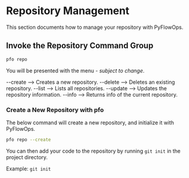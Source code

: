 # Repository Management

This section documents how to manage your repository with PyFlowOps.

## Invoke the Repository Command Group

```bash
pfo repo

```

You will be presented with the menu - _subject to change_.

--create --> Creates a new repository.
--delete --> Deletes an existing repository.
--list --> Lists all repositories.
--update --> Updates the repository information.
--info --> Returns info of the current repository.

### Create a New Repository with pfo

The below command will create a new repository, and initialize it with PyFlowOps.

```bash
pfo repo --create
```

You can then add your code to the repository by running `git init` in the project directory.

Example: `git init`
